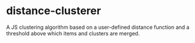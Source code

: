 # distance-clusterer
A JS clustering algorithm based on a user-defined distance function and a threshold above which items and clusters are merged.
